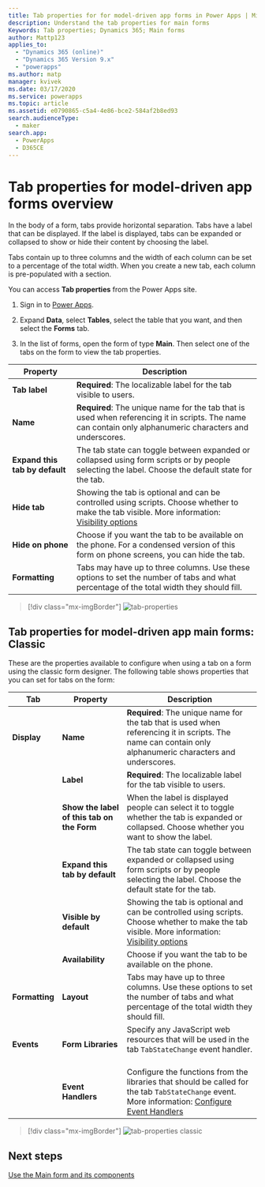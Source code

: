 ```yaml
---
title: Tab properties for for model-driven app forms in Power Apps | MicrosoftDocs
description: Understand the tab properties for main forms
Keywords: Tab properties; Dynamics 365; Main forms
author: Mattp123
applies_to: 
  - "Dynamics 365 (online)"
  - "Dynamics 365 Version 9.x"
  - "powerapps"
ms.author: matp
manager: kvivek
ms.date: 03/17/2020
ms.service: powerapps
ms.topic: article
ms.assetid: e0790865-c5a4-4e86-bce2-584af2b8ed93
search.audienceType: 
  - maker
search.app: 
  - PowerApps
  - D365CE
---
```

# Tab properties for model-driven app forms overview

 In the body of a form, tabs provide horizontal separation. Tabs have a label that can be displayed. If the label is displayed, tabs can be expanded or collapsed to show or hide their content by choosing the label.  
  
 Tabs contain up to three columns and the width of each column can be set to a percentage of the total width. When you create a new tab, each column is pre-populated with a section.  

You can access **Tab properties** from the Power Apps site. 
1.  Sign in to [Power Apps](https://make.powerapps.com/?utm_source=padocs&utm_medium=linkinadoc&utm_campaign=referralsfromdoc).

2.  Expand **Data**, select **Tables**, select the table that you want, and then select the **Forms** tab.  

3.  In the list of forms, open the form of type **Main**. Then select one of the tabs on the form to view the tab properties.

|Property|Description|  
|--------------|-----------------|  
|**Tab label**|**Required**: The localizable label for the tab visible to users.|  
|**Name**|**Required**: The unique name for the tab that is used when referencing it in scripts. The name can contain only alphanumeric characters and underscores.|  
|**Expand this tab by default**|The tab state can toggle between expanded or collapsed using form scripts or by people selecting the label. Choose the default state for the tab.|  
|**Hide tab**|Showing the tab is optional and can be controlled using scripts. Choose whether to make the tab visible. More information: [Visibility options](visibility-options-legacy.md)|  
|**Hide on phone**|Choose if you want the tab to be available on the phone. For a condensed version of this form on phone screens, you can hide the tab.|  
|**Formatting**|Tabs may have up to three columns. Use these options to set the number of tabs and what percentage of the total width they should fill.|  

  > [!div class="mx-imgBorder"] 
  > ![tab-properties](media/newform-tab-properties.png "Tab properties")

## Tab properties for model-driven app main forms: Classic

These are the properties available to configure when using a tab on a form using the classic form designer. The following table shows properties that you can set for tabs on the form:
  
|Tab|Property|Description|  
|---------|--------------|-----------------|  
|**Display**|**Name**|**Required**: The unique name for the tab that is used when referencing it in scripts. The name can contain only alphanumeric characters and underscores.|  
||**Label**|**Required**: The localizable label for the tab visible to users.|  
||**Show the label of this tab on the Form**|When the label is displayed people can select it to toggle whether the tab is expanded or collapsed. Choose whether you want to show the label.|  
||**Expand this tab by default**|The tab state can toggle between expanded or collapsed using form scripts or by people selecting the label. Choose the default state for the tab.|  
||**Visible by default**|Showing the tab is optional and can be controlled using scripts. Choose whether to make the tab visible. More information: [Visibility options](visibility-options-legacy.md)|  
||**Availability**|Choose if you want the tab to be available on the phone.|  
|**Formatting**|**Layout**|Tabs may have up to three columns. Use these options to set the number of tabs and what percentage of the total width they should fill.|  
|**Events**|**Form Libraries**|Specify any JavaScript web resources that will be used in the tab `TabStateChange` event handler.<br /><br />|  
||**Event Handlers**|Configure the functions from the libraries that should be called for the tab `TabStateChange` event. More information: [Configure Event Handlers](configure-event-handlers-legacy.md)|  

  > [!div class="mx-imgBorder"] 
  > ![tab-properties classic](media/tab-properties.png "Tab properties in Classic")

## Next steps

[Use the Main form and its components](use-main-form-and-components.md)
